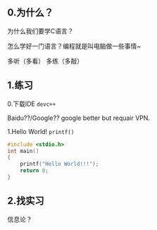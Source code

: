 ## 0.为什么？

为什么我们要学C语言？

怎么学好一门语言？编程就是叫电脑做一些事情~

多听（多看） 多练（多敲）

## 1.练习

0.下载IDE  `devc++`

Baidu??/Google?? google better but requair VPN.

1.Hello World!  `printf()`

```c
#include <stdio.h>
int main()
{
	printf("Hello World!!!");
	return 0;
}
```



## 2.找实习

信息论？